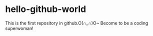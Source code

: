 # hello-github-world
This is the first repository in github.O(∩_∩)O~
Become to be a coding superwoman!
